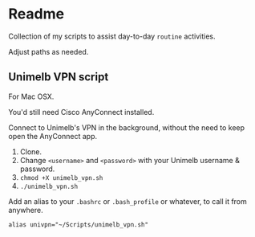 # Readme
Collection of my scripts to assist day-to-day `routine` activities.

Adjust paths as needed.

## Unimelb VPN script
For Mac OSX.

You'd still need Cisco AnyConnect installed.

Connect to Unimelb's VPN in the background, without the need to keep open the AnyConnect app.

1. Clone.
2. Change `<username>` and `<password>` with your Unimelb username & password.
3. `chmod +X unimelb_vpn.sh`
4. `./unimelb_vpn.sh`

Add an alias to your `.bashrc` or `.bash_profile` or whatever, to call it from anywhere.

`alias univpn="~/Scripts/unimelb_vpn.sh"`
